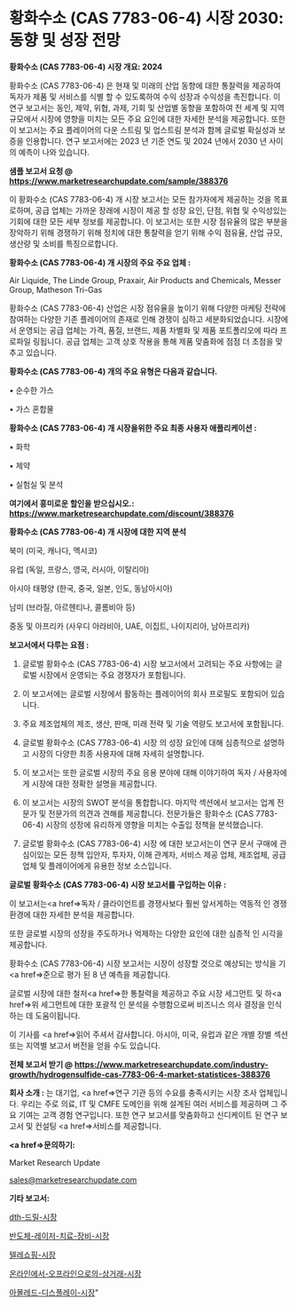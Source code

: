 # 황화수소 (CAS 7783-06-4) 시장 2030: 동향 및 성장 전망

<strong>황화수소 (CAS 7783-06-4) 시장 개요: 2024</strong>

황화수소 (CAS 7783-06-4) 은 현재 및 미래의 산업 동향에 대한 통찰력을 제공하여 독자가 제품 및 서비스를 식별 할 수 있도록하여 수익 성장과 수익성을 촉진합니다. 이 연구 보고서는 동인, 제약, 위협, 과제, 기회 및 산업별 동향을 포함하여 전 세계 및 지역 규모에서 시장에 영향을 미치는 모든 주요 요인에 대한 자세한 분석을 제공합니다. 또한이 보고서는 주요 플레이어의 다운 스트림 및 업스트림 분석과 함께 글로벌 확실성과 보증을 인용합니다. 연구 보고서에는 2023 년 기준 연도 및 2024 년에서 2030 년 사이의 예측이 나와 있습니다.



<strong>샘플 보고서 요청 @ <a href=https://www.marketresearchupdate.com/sample/388376>https://www.marketresearchupdate.com/sample/388376</a></strong>

이 황화수소 (CAS 7783-06-4) 개 시장 보고서는 모든 참가자에게 제공하는 것을 목표로하며, 공급 업체는 가까운 장래에 시장이 제공 할 성장 요인, 단점, 위협 및 수익성있는 기회에 대한 모든 세부 정보를 제공합니다. 이 보고서는 또한 시장 점유율의 많은 부분을 장악하기 위해 경쟁하기 위해 정치에 대한 통찰력을 얻기 위해 수익 점유율, 산업 규모, 생산량 및 소비를 특징으로합니다.



<strong>황화수소 (CAS 7783-06-4) 개 시장의 주요 주요 업체 :</strong>

Air Liquide, The Linde Group, Praxair, Air Products and Chemicals, Messer Group, Matheson Tri-Gas

황화수소 (CAS 7783-06-4) 산업은 시장 점유율을 높이기 위해 다양한 마케팅 전략에 참여하는 다양한 기존 플레이어의 존재로 인해 경쟁이 심하고 세분화되었습니다. 시장에서 운영되는 공급 업체는 가격, 품질, 브랜드, 제품 차별화 및 제품 포트폴리오에 따라 프로파일 링됩니다. 공급 업체는 고객 상호 작용을 통해 제품 맞춤화에 점점 더 초점을 맞추고 있습니다.



<strong>황화수소 (CAS 7783-06-4) 개의 주요 유형은 다음과 같습니다.</strong>

• 순수한 가스

• 가스 혼합물



<strong>황화수소 (CAS 7783-06-4) 개 시장을위한 주요 최종 사용자 애플리케이션 :</strong>

• 화학

• 제약

• 실험실 및 분석



<strong>여기에서 흥미로운 할인을 받으십시오.: <a href=https://www.marketresearchupdate.com/discount/388376>https://www.marketresearchupdate.com/discount/388376</a></strong>



<strong>황화수소 (CAS 7783-06-4) 개 시장에 대한 지역 분석</strong>

북미 (미국, 캐나다, 멕시코)

유럽 (독일, 프랑스, 영국, 러시아, 이탈리아)

아시아 태평양 (한국, 중국, 일본, 인도, 동남아시아)

남미 (브라질, 아르헨티나, 콜롬비아 등)

중동 및 아프리카 (사우디 아라비아, UAE, 이집트, 나이지리아, 남아프리카)



<strong>보고서에서 다루는 요점 :</strong>

1. 글로벌 황화수소 (CAS 7783-06-4) 시장 보고서에서 고려되는 주요 사항에는 글로벌 시장에서 운영되는 주요 경쟁자가 포함됩니다.

2. 이 보고서에는 글로벌 시장에서 활동하는 플레이어의 회사 프로필도 포함되어 있습니다.

3. 주요 제조업체의 제조, 생산, 판매, 미래 전략 및 기술 역량도 보고서에 포함됩니다.

4. 글로벌 황화수소 (CAS 7783-06-4) 시장 의 성장 요인에 대해 심층적으로 설명하고 시장의 다양한 최종 사용자에 대해 자세히 설명합니다.

5. 이 보고서는 또한 글로벌 시장의 주요 응용 분야에 대해 이야기하여 독자 / 사용자에게 시장에 대한 정확한 설명을 제공합니다.

6. 이 보고서는 시장의 SWOT 분석을 통합합니다. 마지막 섹션에서 보고서는 업계 전문가 및 전문가의 의견과 견해를 제공합니다. 전문가들은 황화수소 (CAS 7783-06-4) 시장의 성장에 유리하게 영향을 미치는 수출입 정책을 분석했습니다.

7. 글로벌 황화수소 (CAS 7783-06-4) 시장 에 대한 보고서는이 연구 문서 구매에 관심이있는 모든 정책 입안자, 투자자, 이해 관계자, 서비스 제공 업체, 제조업체, 공급 업체 및 플레이어에게 유용한 정보 소스입니다.



<strong>글로벌 황화수소 (CAS 7783-06-4) 시장 보고서를 구입하는 이유 :</strong>

이 보고서는<a href=>독자 / 클</a>라이언트를 경쟁사보다 훨씬 앞서게하는 역동적 인 경쟁 환경에 대한 자세한 분석을 제공합니다.

또한 글로벌 시장의 성장을 주도하거나 억제하는 다양한 요인에 대한 심층적 인 시각을 제공합니다.

황화수소 (CAS 7783-06-4) 시장 보고서는 시장이 성장할 것으로 예상되는 방식을 기<a href=>준으로</a> 평가 된 8 년 예측을 제공합니다.

글로벌 시장에 대한 철저<a href=>한 통찰력</a>을 제공하고 주요 시장 세그먼트 및 하<a href=>위 세그</a>먼트에 대한 포괄적 인 분석을 수행함으로써 비즈니스 의사 결정을 인식하는 데 도움이됩니다.

이 기사를 <a href=>읽어 주</a>셔서 감사합니다. 아시아, 미국, 유럽과 같은 개별 장별 섹션 또는 지역별 보고서 버전을 얻을 수도 있습니다.



<strong>전체 보고서 받기 @ <a href=https://www.marketresearchupdate.com/industry-growth/hydrogensulfide-cas-7783-06-4-market-statistices-388376>https://www.marketresearchupdate.com/industry-growth/hydrogensulfide-cas-7783-06-4-market-statistices-388376</a></strong>



<strong>회사 소개 :</strong>
는 대기업, <a href=>연구 기</a>관 등의 수요를 충족시키는 시장 조사 업체입니다. 우리는 주로 의료, IT 및 CMFE 도메인을 위해 설계된 여러 서비스를 제공하며 그 주요 기여는 고객 경험 연구입니다. 또한 연구 보고서를 맞춤화하고 신디케이트 된 연구 보고서 및 컨설팅 <a href=>서비</a>스를 제공합니다.



<strong><a href=>문의하기:</a></strong>

Market Research Update

sales@marketresearchupdate.com



<strong>기타 보고서:</strong>

<a href=https://www.linkedin.com/pulse/dth-드릴-시장-진입-전략-및-위험-평가2029년-survey-spotlight-pro-24-analysis/>dth-드릴-시장</a>

<a href=https://www.linkedin.com/pulse/반도체-레이저-치료-장비-시장-규모-및-성장-2023-consumer-connection-compendium-ana-2zibf/>반도체-레이저-치료-장비-시장</a>

<a href=https://www.linkedin.com/pulse/텔레쇼핑-시장-진입-전략-및-위험-평가2029년-analytics-alchemy-360-analysis-pwutf/>텔레쇼핑-시장</a>

<a href=https://www.linkedin.com/pulse/온라인에서-오프라인으로의-상거래-시장-진입-전략-및-위험-평가2030년-j1ecf/>온라인에서-오프라인으로의-상거래-시장</a>

<a href=https://www.linkedin.com/pulse/아몰레드-디스플레이-시장-동향-및-성장-전망-survey-savvy-insights-360-analysis-6ugrf/>아몰레드-디스플레이-시장</a>"
